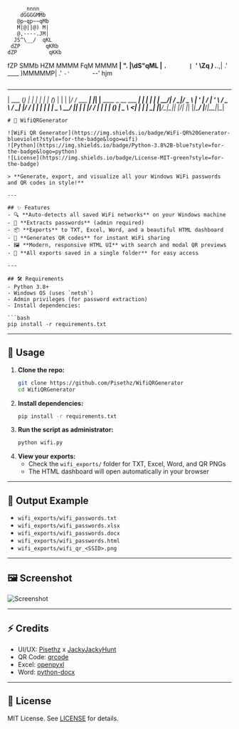 
         _nnnn_
        dGGGGMMb
       @p~qp~~qMb
       M|@||@) M|
       @,----.JM|
      JS^\__/  qKL
     dZP        qKRb
    dZP          qKKb
   fZP            SMMb
   HZM            MMMM
   FqM            MMMM
 __| ".        |\dS"qML
 |    `.       | `' \Zq
_)      \.___.,|     .'
\____   )MMMMMP|   .'
     `-'       `--' hjm
```
```
______ _          _   _                             _    _ _ _  
| ___ (_)        | | | |                           | |  (_) | | 
| |_/ /_ ___  ___| |_| |__  ____  _ __   ___    ___| | ___| | | 
|  __/| / __|/ _ \ __| '_ \|_  / | '_ \ / _ \  / __| |/ / | | | 
| |   | \__ \  __/ |_| | | |/ /  | | | | (_) | \__ \   <| | | | 
\_|   |_|___/\___|\__|_| |_/___| |_| |_|\___/  |___/_|\_\_|_|_| 
                                                                
                                                                
```
# 🚀 WifiQRGenerator

![WiFi QR Generator](https://img.shields.io/badge/WiFi-QR%20Generator-blueviolet?style=for-the-badge&logo=wifi)
![Python](https://img.shields.io/badge/Python-3.8%2B-blue?style=for-the-badge&logo=python)
![License](https://img.shields.io/badge/License-MIT-green?style=for-the-badge)

> **Generate, export, and visualize all your Windows WiFi passwords and QR codes in style!**

---

## ✨ Features
- 🔍 **Auto-detects all saved WiFi networks** on your Windows machine
- 🔑 **Extracts passwords** (admin required)
- 📦 **Exports** to TXT, Excel, Word, and a beautiful HTML dashboard
- 📱 **Generates QR codes** for instant WiFi sharing
- 🖼️ **Modern, responsive HTML UI** with search and modal QR previews
- 💾 **All exports saved in a single folder** for easy access

---

## 🛠️ Requirements
- Python 3.8+
- Windows OS (uses `netsh`)
- Admin privileges (for password extraction)
- Install dependencies:

```bash
pip install -r requirements.txt
```

---

## 🚦 Usage

1. **Clone the repo:**
   ```bash
   git clone https://github.com/Pisethz/WifiQRGenerator
   cd WifiQRGenerator
   ```
2. **Install dependencies:**
   ```bash
   pip install -r requirements.txt
   ```
3. **Run the script as administrator:**
   ```bash
   python wifi.py
   ```
4. **View your exports:**
   - Check the `wifi_exports/` folder for TXT, Excel, Word, and QR PNGs
   - The HTML dashboard will open automatically in your browser

---

## 📂 Output Example

- `wifi_exports/wifi_passwords.txt`  
- `wifi_exports/wifi_passwords.xlsx`  
- `wifi_exports/wifi_passwords.docx`  
- `wifi_exports/wifi_passwords.html`  
- `wifi_exports/wifi_qr_<SSID>.png`

---

## 🖼️ Screenshot

![Screenshot](https://user-images.githubusercontent.com/placeholder/your-screenshot.png)

---

## ⚡ Credits
- UI/UX: [Pisethz](https://github.com/yourprofile) x [JackyJackyHunt](https://github.com/yourprofile)
- QR Code: [qrcode](https://pypi.org/project/qrcode/)
- Excel: [openpyxl](https://pypi.org/project/openpyxl/)
- Word: [python-docx](https://pypi.org/project/python-docx/)

---

## 📝 License

MIT License. See [LICENSE](LICENSE) for details.

